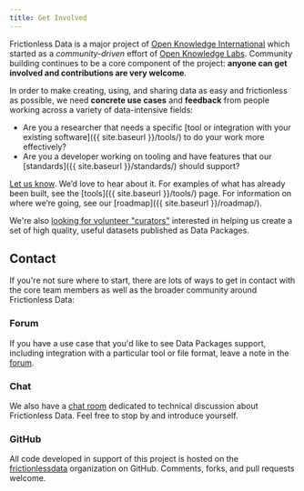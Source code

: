 ```yaml
---
title: Get Involved
---
```


Frictionless Data is a major project of [Open Knowledge International](https://okfn.org/) which started as a *community-driven* effort of [Open Knowledge Labs](http://okfnlabs.org).  Community building continues to be a core component of the project: **anyone can get involved and contributions are very welcome**.

In order to make creating, using, and sharing data as easy and frictionless as possible, we need **concrete use cases** and **feedback** from people working across a variety of data-intensive fields:

- Are you a researcher that needs a specific [tool or integration with your existing software]({{ site.baseurl }}/tools/) to do your work more effectively?  
- Are you a developer working on tooling and have features that our [standards]({{ site.baseurl }}/standards/) should support?

[Let us know](https://discuss.okfn.org/c/frictionless-data).  We’d love to hear about it.  For examples of what has already been built, see the [tools]({{ site.baseurl }}/tools/) page.  For information on where we’re going, see our [roadmap]({{ site.baseurl }}/roadmap/). 

We're also [looking for volunteer "curators"](http://okfnlabs.org/blog/2015/01/03/data-curators-wanted-for-core-datasets.html) interested in helping us create a set of high quality, useful datasets published as Data Packages.

## Contact

If you're not sure where to start, there are lots of ways to get in contact with the core team members as well as the broader community around Frictionless Data:  

### Forum

If you have a use case that you'd like to see Data Packages support, including integration with a particular tool or file format, leave a note in the [forum](https://discuss.okfn.org/c/frictionless-data).

### Chat

We also have a [chat room](https://gitter.im/frictionlessdata/chat) dedicated to technical discussion about Frictionless Data.  Feel free to stop by and introduce yourself.

### GitHub

All code developed in support of this project is hosted on the [frictionlessdata](https://github.com/frictionlessdata/) organization on GitHub.  Comments, forks, and pull requests welcome.
